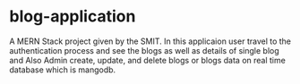 # blog-application
A MERN Stack project given by the SMIT. In this applicaion user travel to the authentication process and see the blogs as well as details of single blog and Also Admin create, update, and delete blogs or blogs data on real time database which is mangodb.
